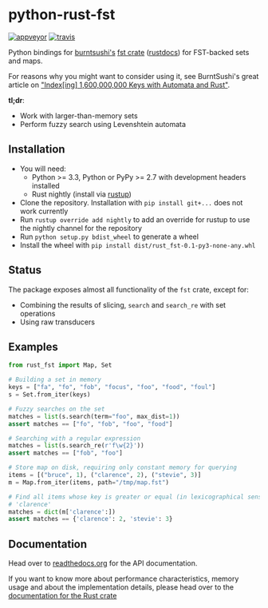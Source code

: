 # python-rust-fst

[![appveyor](https://ci.appveyor.com/api/projects/status/github/jbaiter/python-rust-fst)](https://ci.appveyor.com/project/jbaiter/python-rust-fst)
[![travis](https://travis-ci.org/jbaiter/python-rust-fst.svg)](https://travis-ci.org/jbaiter/python-rust-fst)

Python bindings for [burntsushi's][1] [fst crate][2] ([rustdocs][3])
for FST-backed sets and maps.

For reasons why you might want to consider using it, see BurntSushi's great
article on ["Index[ing] 1,600,000,000 Keys with Automata and Rust"][4].

**tl;dr**:
- Work with larger-than-memory sets
- Perform fuzzy search using Levenshtein automata


## Installation
- You will need:
    * Python >= 3.3, Python or PyPy >= 2.7 with development headers installed
    * Rust nightly (install via [rustup][5])
- Clone the repository. Installation with `pip install git+...` does not work
  currently
- Run `rustup override add nightly` to add an override for rustup to use the
  nightly channel for the repository
- Run `python setup.py bdist_wheel` to generate a wheel
- Install the wheel with `pip install dist/rust_fst-0.1-py3-none-any.whl`


## Status
The package exposes almost all functionality of the `fst` crate, except for:

- Combining the results of slicing, `search` and `search_re` with set operations
- Using raw transducers


## Examples
```python
from rust_fst import Map, Set

# Building a set in memory
keys = ["fa", "fo", "fob", "focus", "foo", "food", "foul"]
s = Set.from_iter(keys)

# Fuzzy searches on the set
matches = list(s.search(term="foo", max_dist=1))
assert matches == ["fo", "fob", "foo", "food"]

# Searching with a regular expression
matches = list(s.search_re(r'f\w{2}'))
assert matches == ["fob", "foo"]

# Store map on disk, requiring only constant memory for querying
items = [("bruce", 1), ("clarence", 2), ("stevie", 3)]
m = Map.from_iter(items, path="/tmp/map.fst")

# Find all items whose key is greater or equal (in lexicographical sense) to
# 'clarence'
matches = dict(m['clarence':])
assert matches == {'clarence': 2, 'stevie': 3}
```


## Documentation
Head over to [readthedocs.org][6] for the API documentation.

If you want to know more about performance characteristics, memory usage
and about the implementation details, please head over to the
[documentation for the Rust crate][2]


[1]: http://burntsushi.net
[2]: https://github.com/BurntSushi/fst
[3]: http://burntsushi.net/rustdoc/fst/
[4]: http://blog.burntsushi.net/transducers/
[5]: https://www.rustup.rs/
[6]: https://rust-fst.readthedocs.org/
